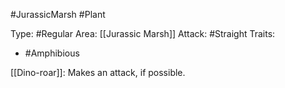 #JurassicMarsh #Plant 

Type: #Regular 
Area: [[Jurassic Marsh]]
Attack: #Straight
Traits:
- #Amphibious

[[Dino-roar]]: Makes an attack, if possible.
